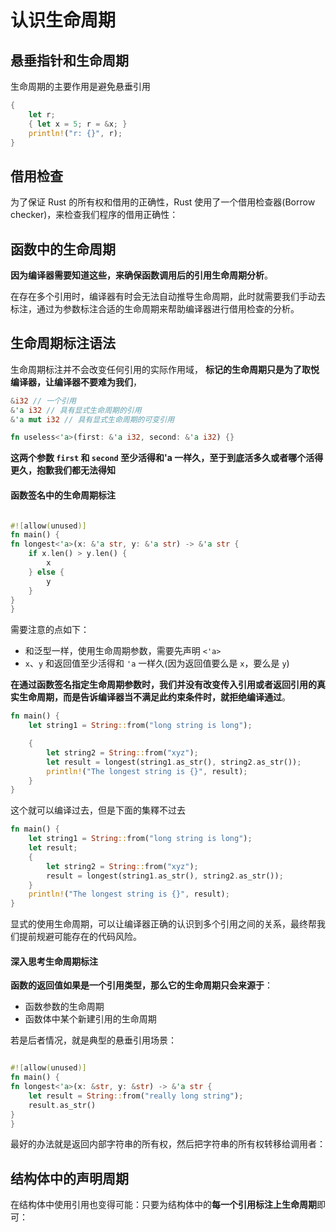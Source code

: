
# 认识生命周期

## 悬垂指针和生命周期

生命周期的主要作用是避免悬垂引用

```rust
{ 
	let r; 
	{ let x = 5; r = &x; } 
	println!("r: {}", r); 
}
```


## 借用检查

为了保证 Rust 的所有权和借用的正确性，Rust 使用了一个借用检查器(Borrow checker)，来检查我们程序的借用正确性：

## 函数中的生命周期

**因为编译器需要知道这些，来确保函数调用后的引用生命周期分析**。

在存在多个引用时，编译器有时会无法自动推导生命周期，此时就需要我们手动去标注，通过为参数标注合适的生命周期来帮助编译器进行借用检查的分析。

## 生命周期标注语法

生命周期标注并不会改变任何引用的实际作用域， **标记的生命周期只是为了取悦编译器，让编译器不要难为我们**，

```rust
&i32 // 一个引用 
&'a i32 // 具有显式生命周期的引用 
&'a mut i32 // 具有显式生命周期的可变引用
```

```rust
fn useless<'a>(first: &'a i32, second: &'a i32) {}
```
**这两个参数 `first` 和 `second` 至少活得和'a 一样久，至于到底活多久或者哪个活得更久，抱歉我们都无法得知**

#### 函数签名中的生命周期标注

```rust

#![allow(unused)]
fn main() {
fn longest<'a>(x: &'a str, y: &'a str) -> &'a str {
    if x.len() > y.len() {
        x
    } else {
        y
    }
}
}

```

需要注意的点如下：

-   和泛型一样，使用生命周期参数，需要先声明 `<'a>`
-   `x`、`y` 和返回值至少活得和 `'a` 一样久(因为返回值要么是 `x`，要么是 `y`)

**在通过函数签名指定生命周期参数时，我们并没有改变传入引用或者返回引用的真实生命周期，而是告诉编译器当不满足此约束条件时，就拒绝编译通过**。

```rust
fn main() {
    let string1 = String::from("long string is long");

    {
        let string2 = String::from("xyz");
        let result = longest(string1.as_str(), string2.as_str());
        println!("The longest string is {}", result);
    }
}

```

这个就可以编译过去，但是下面的集釋不过去

```rust
fn main() {
    let string1 = String::from("long string is long");
    let result;
    {
        let string2 = String::from("xyz");
        result = longest(string1.as_str(), string2.as_str());
    }
    println!("The longest string is {}", result);
}

```

显式的使用生命周期，可以让编译器正确的认识到多个引用之间的关系，最终帮我们提前规避可能存在的代码风险。

#### 深入思考生命周期标注

**函数的返回值如果是一个引用类型，那么它的生命周期只会来源于**：

-   函数参数的生命周期
-   函数体中某个新建引用的生命周期

若是后者情况，就是典型的悬垂引用场景：

```rust

#![allow(unused)]
fn main() {
fn longest<'a>(x: &str, y: &str) -> &'a str {
    let result = String::from("really long string");
    result.as_str()
}
}

```

最好的办法就是返回内部字符串的所有权，然后把字符串的所有权转移给调用者：

## 结构体中的声明周期

在结构体中使用引用也变得可能：只要为结构体中的**每一个引用标注上生命周期**即可：


